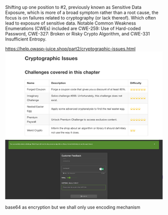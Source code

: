 Shifting up one position to #2, previously known as Sensitive Data Exposure, which is more of a broad symptom rather than a root cause, the focus is on failures related to 
cryptography (or lack thereof). Which often lead to exposure of sensitive data. Notable Common Weakness Enumerations (CWEs) included are CWE-259: Use of Hard-coded Password, CWE-327: Broken or Risky Crypto Algorithm, and CWE-331 Insufficient Entropy.

https://help.owasp-juice.shop/part2/cryptographic-issues.html
![img_3.png](img_3.png)
![img_4.png](img_4.png)

base64 as encryption but we shall only use encoding mechanism
